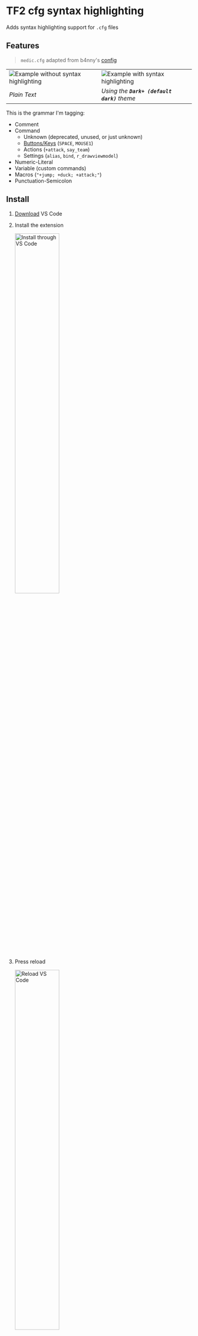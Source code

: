 # TF2 cfg syntax highlighting

Adds syntax highlighting support for `.cfg` files

## Features

<blockquote>
  <p><code>medic.cfg</code> adapted from b4nny's <a href="https://drive.google.com/file/d/1S9bcuSHauGUSNlrOP93zm5kOlynnWG8V/view" target="_blank">config</a>
</blockquote>
<table>
  <tr>
    <td><img src="https://i.imgur.com/SSHPKrn.png" alt="Example without syntax highlighting" /></td>
    <td><img src="https://i.imgur.com/OCPCUSP.png" alt="Example with syntax highlighting" /></td>
  </tr>
  <tr>
    <td><i>Plain Text</i></td>
    <td><i>Using the <code><b>Dark+ (default dark)</b></code> theme</i></td>
  </tr>
</table>

This is the grammar I'm tagging:

- Comment
- Command
  - Unknown (deprecated, unused, or just unknown)
  - [Buttons/Keys](https://wiki.teamfortress.com/wiki/Scripting#List_of_key_names) (`SPACE`, `MOUSE1`)
  - Actions (`+attack`, `say_team`)
  - Settings (`alias`, `bind`, `r_drawviewmodel`)
- Numeric-Literal
- Variable (custom commands)
- Macros (`"+jump; +duck; +attack;"`)
- Punctuation-Semicolon

## Install

<ol>
  <li><a href="https://code.visualstudio.com/Download">Download</a> VS Code</li>
  <li>
    <p>Install the extension</p>
    <img src="https://i.imgur.com/IeOIXzc.png" alt="Install through VS Code" height="50%" width="50%" />
  </li>
  <li>
    <p>Press reload</p>
    <img src="https://i.imgur.com/oN28TYy.png" alt="Reload VS Code" height="50%" width="50%" />
  </li>
</ol>

## Setup

<img src="https://i.imgur.com/ARqR6MK.png" height="75%" width="75%" />

1.  Open a `.cfg` file
1.  Click at the bottom right to change its "File Association" (Or press `Ctrl+K, Ctrl+M`)
1.  Select, `Configure File Association for '.cfg'...`
1.  Select `TF2 cfg` from the list

### Alternatively...

You can open your user settings (`Ctrl+,`) and add

```json
"files.associations": {
  "*.cfg": "TF2 cfg"
}
```

## Theme

Note that you can change/control the [Color Theme](https://code.visualstudio.com/docs/getstarted/themes):

<img src="https://i.imgur.com/7teYynx.png" height="75%" width="75%" />

## Known Issues

- Not [all](https://developer.valvesoftware.com/wiki/List_of_TF2_console_commands_and_variables) commands have been included yet
- Lazy regex checking, such as `r_\\w+` to mark anything that starts with `r_`, but really should only include exact commands
- My regex has not been reviewed and there's potentially a smarter way to be doing some of the things
- Ideally there'd be a custom color theme with property scope names (currently I'm using at least one `.js` name)

## Release Notes

### v0.0.6

- :wrench: Improve regex

## Unlicense

This is free is all senses of the word. [UNLICENSE](./UNLICENSE)
